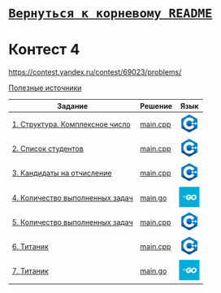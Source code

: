 # [__```Вернуться к корневому README```__](https://github.com/Teru3301/KFU/blob/main/README.md)  
# Контест 4  
https://contest.yandex.ru/contest/69023/problems/

[Полезные источники](https://github.com/Teru3301/KFU/blob/main/Contests/Contest-2024-10-02/useful-sources.md)

| Задание | Решение | Язык |
| --- | --- | --- |
| [1. Структура. Комплексное число](https://contest.yandex.ru/contest/69023/problems/1/) | [main.cpp]() | [<img src="https://github.com/Teru3301/KFU/blob/main/img/cpp.png" width="40"/>]() |
| [2. Список студентов](https://contest.yandex.ru/contest/69023/problems/2/) | [main.cpp]() | [<img src="https://github.com/Teru3301/KFU/blob/main/img/cpp.png" width="40"/>]() |
| [3. Кандидаты на отчисление](https://contest.yandex.ru/contest/69023/problems/3/) | [main.cpp]() | [<img src="https://github.com/Teru3301/KFU/blob/main/img/cpp.png" width="40"/>]() |
| [4. Количество выполненных задач](https://contest.yandex.ru/contest/69023/problems/4/) | [main.go]() | [<img src="https://github.com/Teru3301/KFU/blob/main/img/go.jpg" width="40"/>]() |
| [5. Количество выполненных задач](https://contest.yandex.ru/contest/69023/problems/5/) | [main.cpp]() | [<img src="https://github.com/Teru3301/KFU/blob/main/img/cpp.png" width="40"/>]() |
| [6. Титаник](https://contest.yandex.ru/contest/69023/problems/6/) | [main.cpp]() | [<img src="https://github.com/Teru3301/KFU/blob/main/img/cpp.png" width="40"/>]() |
| [7. Титаник](https://contest.yandex.ru/contest/69023/problems/7/) | [main.go]() | [<img src="https://github.com/Teru3301/KFU/blob/main/img/go.jpg" width="40"/>]() |


